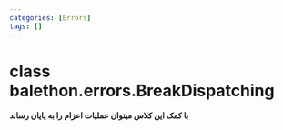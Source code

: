 ```yaml
---
categories: [Errors]
tags: []
---
```


<h1>class balethon.errors.<strong>BreakDispatching</strong></h1>

<p align="left" dir="rtl"><strong>با کمک این کلاس میتوان عملیات اعزام را به پایان رساند</strong></p>